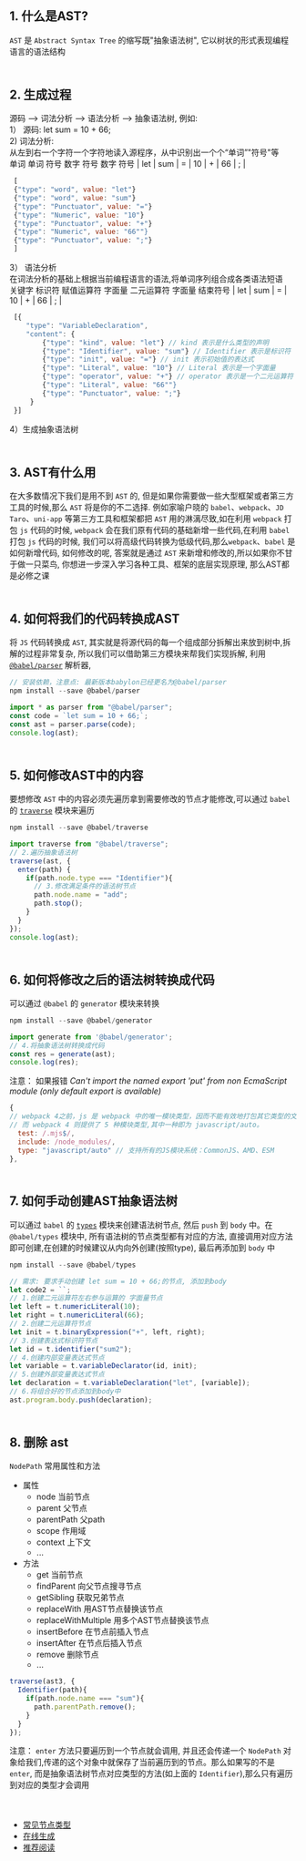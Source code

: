 ## 1. 什么是AST?
`AST` 是 `Abstract Syntax Tree` 的缩写既"抽象语法树", 它以树状的形式表现编程语言的语法结构
<div style="margin-bottom: 50px"></div>

## 2. 生成过程
源码 --> 词法分析 --> 语法分析 --> 抽象语法树, 例如:<br>
1） 源码: let sum = 10 + 66;<br>
2) 词法分析:<br>
 从左到右一个字符一个字符地读入源程序，从中识别出一个个“单词”"符号"等 <br>
    单词      单词   符号     数字        符号      数字      符号
 |  let  |    sum   |  =  |    10     |     +    |   66   |     ;   |
```js
 [
 {"type": "word", value: "let"}
 {"type": "word", value: "sum"}
 {"type": "Punctuator", value: "="}
 {"type": "Numeric", value: "10"}
 {"type": "Punctuator", value: "+"}
 {"type": "Numeric", value: "66""}
 {"type": "Punctuator", value: ";"}
 ]
```

3） 语法分析 <br>
在词法分析的基础上根据当前编程语言的语法,将单词序列组合成各类语法短语<br>
   关键字    标识符    赋值运算符      字面量     二元运算符   字面量   结束符号
 |  let  |    sum   |       =      |     10     |      +     |   66   |     ;   |
```js
 [{
    "type": "VariableDeclaration",
    "content": {
        {"type": "kind", value: "let"} // kind 表示是什么类型的声明
        {"type": "Identifier", value: "sum"} // Identifier 表示是标识符
        {"type": "init", value: "="} // init 表示初始值的表达式
        {"type": "Literal", value: "10"} // Literal 表示是一个字面量
        {"type": "operator", value: "+"} // operator 表示是一个二元运算符
        {"type": "Literal", value: "66""}
        {"type": "Punctuator", value: ";"}
     }
 }]
```

4）生成抽象语法树
<div style="margin-bottom: 50px"></div>


## 3. AST有什么用
在大多数情况下我们是用不到 `AST` 的, 但是如果你需要做一些大型框架或者第三方工具的时候,那么 `AST` 将是你的不二选择. 例如家喻户晓的 `babel`、`webpack`、`JD Taro`、`uni-app` 等第三方工具和框架都把 `AST` 用的淋漓尽致,如在利用 `webpack` 打包 `js` 代码的时候, `webpack` 会在我们原有代码的基础新增一些代码,在利用 `babel` 打包 `js` 代码的时候, 我们可以将高级代码转换为低级代码,那么`webpack`、`babel` 是如何新增代码, 如何修改的呢, 答案就是通过 `AST` 来新增和修改的,所以如果你不甘于做一只菜鸟, 你想进一步深入学习各种工具、框架的底层实现原理, 那么AST都是必修之课
<div style="margin-bottom: 50px"></div>

## 4. 如何将我们的代码转换成AST
将 `JS` 代码转换成 `AST`, 其实就是将源代码的每一个组成部分拆解出来放到树中,拆解的过程非常复杂, 所以我们可以借助第三方模块来帮我们实现拆解, 利用 [`@babel/parser`](https://babeljs.io/docs/en/babel-parser) 解析器,
```js
// 安装依赖，注意点: 最新版本babylon已经更名为@babel/parser
npm install --save @babel/parser
```
```js
import * as parser from "@babel/parser";
const code = `let sum = 10 + 66;`;
const ast = parser.parse(code);
console.log(ast);
```
<div style="margin-bottom: 50px"></div>

## 5. 如何修改AST中的内容
要想修改 `AST` 中的内容必须先遍历拿到需要修改的节点才能修改,可以通过 `babel` 的 [`traverse`](https://babeljs.io/docs/en/babel-traverse#docsNav) 模块来遍历
```js
npm install --save @babel/traverse
```
```js
import traverse from "@babel/traverse";
// 2.遍历抽象语法树
traverse(ast, {
  enter(path) {
    if(path.node.type === "Identifier"){
      // 3.修改满足条件的语法树节点
      path.node.name = "add";
      path.stop();
    }
  }
});
console.log(ast);
```
<div style="margin-bottom: 50px"></div>


## 6. 如何将修改之后的语法树转换成代码
可以通过 `@babel` 的 `generator` 模块来转换
```js
npm install --save @babel/generator
```
```js
import generate from '@babel/generator';
// 4.将抽象语法树转换成代码
const res = generate(ast);
console.log(res);
```
注意：
如果报错 *Can't import the named export 'put' from non EcmaScript module (only default export is available)*
```js
{
// webpack 4之前，js 是 webpack 中的唯一模块类型，因而不能有效地打包其它类型的文件。
// 而 webpack 4 则提供了 5 种模块类型,其中一种即为 javascript/auto。
  test: /.mjs$/,
  include: /node_modules/,
  type: "javascript/auto" // 支持所有的JS模块系统：CommonJS、AMD、ESM
},
```
<div style="margin-bottom: 50px"></div>

## 7. 如何手动创建AST抽象语法树
可以通过 `babel` 的 [`types`](https://babeljs.io/docs/en/babel-types) 模块来创建语法树节点, 然后 `push` 到 `body` 中。在 `@babel/types` 模块中, 所有语法树的节点类型都有对应的方法, 直接调用对应方法即可创建,在创建的时候建议从内向外创建(按照type), 最后再添加到 `body` 中
```js
npm install --save @babel/types
```
```js
// 需求: 要求手动创建 let sum = 10 + 66;的节点, 添加到body
let code2 = ``;
// 1.创建二元运算符左右参与运算的 字面量节点
let left = t.numericLiteral(10);
let right = t.numericLiteral(66);
// 2.创建二元运算符节点
let init = t.binaryExpression("+", left, right);
// 3.创建表达式标识符节点
let id = t.identifier("sum2");
// 4.创建内部变量表达式节点
let variable = t.variableDeclarator(id, init);
// 5.创建外部变量表达式节点
let declaration = t.variableDeclaration("let", [variable]);
// 6.将组合好的节点添加到body中
ast.program.body.push(declaration);
```
<div style="margin-bottom: 50px"></div>


## 8. 删除 ast
`NodePath` 常用属性和方法
- 属性
  - node   当前节点
  - parent  父节点
  - parentPath 父path
  - scope   作用域
  - context  上下文
  - ...
- 方法
  - get   当前节点
  - findParent  向父节点搜寻节点
  - getSibling 获取兄弟节点
  - replaceWith  用AST节点替换该节点
  - replaceWithMultiple 用多个AST节点替换该节点
  - insertBefore  在节点前插入节点
  - insertAfter 在节点后插入节点
  - remove   删除节点
  - ...


```js
traverse(ast3, {
  Identifier(path){
    if(path.node.name === "sum"){
      path.parentPath.remove();
    }
  }
});
```
注意：
`enter` 方法只要遍历到一个节点就会调用, 并且还会传递一个 `NodePath` 对象给我们,传递的这个对象中就保存了当前遍历到的节点。那么如果写的不是 `enter`, 而是抽象语法树节点对应类型的方法(如上面的 `Identifier`),那么只有遍历到对应的类型才会调用

<div style="margin-bottom: 50px"></div>


- [常见节点类型](https://github.com/babel/babylon/blob/master/ast/spec.md)
- [在线生成](https://astexplorer.net/)
- [推荐阅读](https://github.com/jamiebuilds/babel-handbook/blob/master/translations/en/plugin-handbook.md)